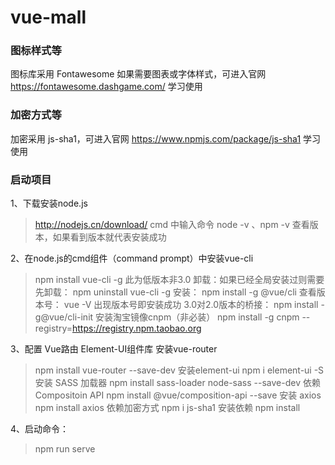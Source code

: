 # vue-mall

### 图标样式等
图标库采用 Fontawesome 如果需要图表或字体样式，可进入官网 https://fontawesome.dashgame.com/ 学习使用
### 加密方式等
加密采用 js-sha1，可进入官网 https://www.npmjs.com/package/js-sha1 学习使用

### 启动项目
1、下载安装node.js  
>http://nodejs.cn/download/  cmd 中输入命令  node -v 、npm -v  查看版本，如果看到版本就代表安装成功

2、在node.js的cmd组件（command prompt）中安装vue-cli
>npm install vue-cli -g  此为低版本非3.0
卸载：如果已经全局安装过则需要先卸载： 
>npm uninstall vue-cli -g
安装：
>npm install -g @vue/cli
查看版本号： 
>vue -V  出现版本号即安装成功
3.0对2.0版本的桥接：
>npm install -g@vue/cli-init
安装淘宝镜像cnpm（非必装） 
>npm install -g cnpm --registry=https://registry.npm.taobao.org

3、配置 Vue路由 Element-UI组件库
安装vue-router
>npm install vue-router --save-dev
安装element-ui
>npm i element-ui -S
安装 SASS 加载器
>npm install sass-loader node-sass --save-dev
依赖 Compositoin API
>npm install @vue/composition-api --save
安装 axios
>npm install  axios
依赖加密方式
>npm i js-sha1
安装依赖
>npm install

4、启动命令：
>npm run serve

